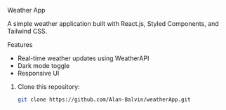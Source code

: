  Weather App  
 
A simple weather application built with React.js, Styled Components, and Tailwind CSS.

Features  
- Real-time weather updates using WeatherAPI  
- Dark mode toggle  
- Responsive UI  


1. Clone this repository:  
   ```bash
   git clone https://github.com/Alan-Balvin/weatherApp.git